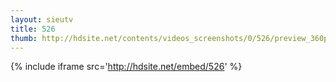 ```yaml
---
layout: sieutv
title: 526
thumb: http://hdsite.net/contents/videos_screenshots/0/526/preview_360p.mp4.jpg
---
```

{% include iframe src='http://hdsite.net/embed/526' %}
 
